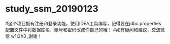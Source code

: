 # study_ssm_20190123
#这个项目拥有注册和登录功能，使用IDEA工具编写，记得要在jdbc.properties配置文件中将数据库名，账号和密码改成你自己的哦！
#如有疑问和建议，交流微信 w1t2h3 ,谢谢！
